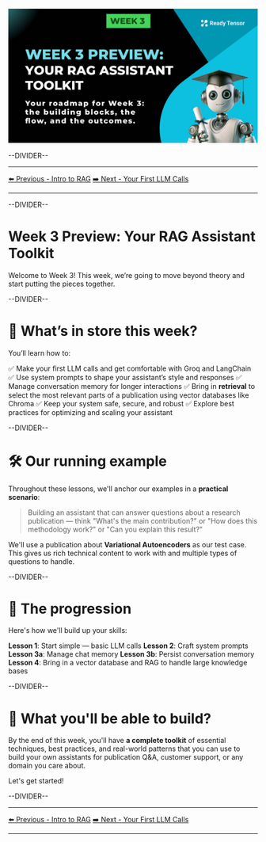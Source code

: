 ![wk3l1-hero.jpeg](wk3l1-hero.jpeg)

--DIVIDER--

---

[⬅️ Previous - Intro to RAG](https://app.readytensor.ai/publications/3Ht58iNXuvS7)
[➡️ Next - Your First LLM Calls](https://app.readytensor.ai/publications/BJbtjKH15JHb)

---

--DIVIDER--

# Week 3 Preview: Your RAG Assistant Toolkit

Welcome to Week 3! This week, we’re going to move beyond theory and start putting the pieces together.

--DIVIDER--

# 📝 What’s in store this week?

You’ll learn how to:

✅ Make your first LLM calls and get comfortable with Groq and LangChain
✅ Use system prompts to shape your assistant’s style and responses
✅ Manage conversation memory for longer interactions
✅ Bring in **retrieval** to select the most relevant parts of a publication using vector databases like Chroma
✅ Keep your system safe, secure, and robust
✅ Explore best practices for optimizing and scaling your assistant

--DIVIDER--

# 🛠️ Our running example

Throughout these lessons, we'll anchor our examples in a **practical scenario**:

> Building an assistant that can answer questions about a research publication — think "What's the main contribution?" or "How does this methodology work?" or "Can you explain this result?"

We'll use a publication about **Variational Autoencoders** as our test case. This gives us rich technical content to work with and multiple types of questions to handle.

--DIVIDER--

# 🧠 The progression

Here's how we'll build up your skills:

**Lesson 1**: Start simple — basic LLM calls
**Lesson 2**: Craft system prompts
**Lesson 3a**: Manage chat memory
**Lesson 3b**: Persist conversation memory  
 **Lesson 4**: Bring in a vector database and RAG to handle large knowledge bases

--DIVIDER--

# 🚀 What you'll be able to build?

By the end of this week, you'll have **a complete toolkit** of essential techniques, best practices, and real-world patterns that you can use to build your own assistants for publication Q&A, customer support, or any domain you care about.

Let's get started!

--DIVIDER--

---

[⬅️ Previous - Intro to RAG](https://app.readytensor.ai/publications/3Ht58iNXuvS7)
[➡️ Next - Your First LLM Calls](https://app.readytensor.ai/publications/BJbtjKH15JHb)

---
